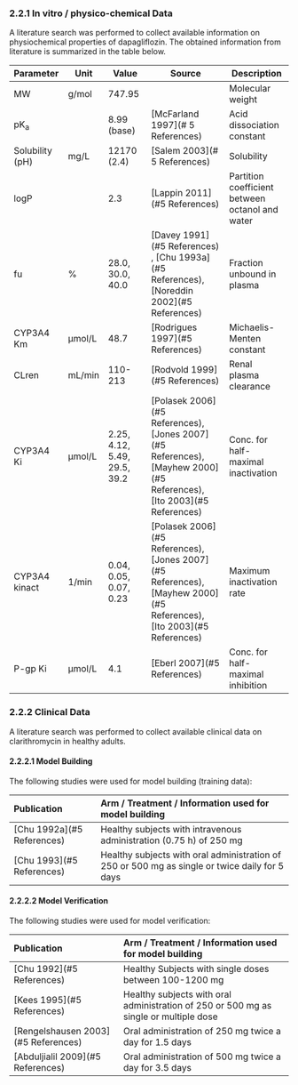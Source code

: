 ### 2.2.1	In vitro / physico-chemical Data

A literature search was performed to collect available information on physiochemical properties of dapagliflozin. The obtained information from literature is summarized in the table below. 

| **Parameter**   | **Unit** | **Value**                    | Source                                                       | **Description**                                 |
| :-------------- | -------- | ---------------------------- | ------------------------------------------------------------ | ----------------------------------------------- |
| MW              | g/mol    | 747.95                       |                                                              | Molecular weight                                |
| pK<sub>a</sub>  |          | 8.99 (base)                  | [McFarland 1997](# 5 References)                             | Acid dissociation constant                      |
| Solubility (pH) | mg/L     | 12170 (2.4)                  | [Salem 2003](# 5 References)                                 | Solubility                                      |
| logP            |          | 2.3                          | [Lappin 2011](#5 References)                                 | Partition coefficient between octanol and water |
| fu              | %        | 28.0, 30.0,  40.0            | [Davey 1991](#5 References) , [Chu 1993a](#5 References), [Noreddin 2002](#5 References) | Fraction unbound in plasma                      |
| CYP3A4 Km       | µmol/L   | 48.7                         | [Rodrigues 1997](#5 References)                              | Michaelis-Menten constant                       |
| CLren           | mL/min   | 110-213                      | [Rodvold 1999](#5 References)                                | Renal plasma clearance                          |
| CYP3A4 Ki       | µmol/L   | 2.25, 4.12, 5.49, 29.5, 39.2 | [Polasek 2006](#5 References), [Jones 2007](#5 References), [Mayhew 2000](#5 References), [Ito 2003](#5 References) | Conc. for half-maximal inactivation             |
| CYP3A4 kinact   | 1/min    | 0.04, 0.05, 0.07, 0.23       | [Polasek 2006](#5 References), [Jones 2007](#5 References), [Mayhew 2000](#5 References), [Ito 2003](#5 References) | Maximum inactivation rate                       |
| P-gp Ki         | µmol/L   | 4.1                          | [Eberl 2007](#5 References)                                  | Conc. for half-maximal inhibition               |

### 2.2.2	Clinical Data

A literature search was performed to collect available clinical data on clarithromycin in healthy adults.

#### 2.2.2.1	Model Building

The following studies were used for model building (training data):

| Publication                | Arm / Treatment / Information used for model building        |
| :------------------------- | :----------------------------------------------------------- |
| [Chu 1992a](#5 References) | Healthy subjects with intravenous administration (0.75 h) of 250 mg |
| [Chu 1993](#5 References)  | Healthy subjects with oral administration of 250 or 500 mg as single or twice daily for 5 days |

#### 2.2.2.2	Model Verification

The following studies were used for model verification:

| Publication                         | Arm / Treatment / Information used for model building        |
| :---------------------------------- | :----------------------------------------------------------- |
| [Chu 1992](#5 References)           | Healthy Subjects with single doses between 100-1200 mg       |
| [Kees 1995](#5 References)          | Healthy subjects with oral administration of 250 or 500 mg as single or multiple dose |
| [Rengelshausen 2003](#5 References) | Oral administration of 250 mg twice a day for 1.5 days       |
| [Abduljialil 2009](#5 References)   | Oral administration of 500 mg twice a day for 3.5 days       |

